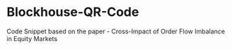 # Blockhouse-QR-Code
Code Snippet based on the paper - Cross-Impact of Order Flow Imbalance in Equity Markets
